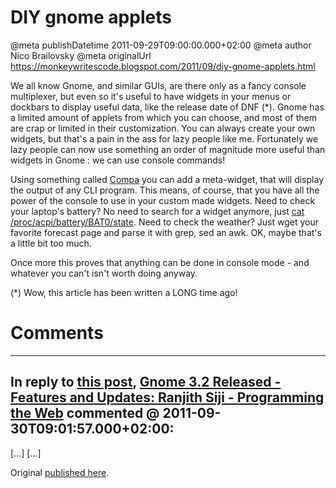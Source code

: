 # DIY gnome applets

@meta publishDatetime 2011-09-29T09:00:00.000+02:00
@meta author Nico Brailovsky
@meta originalUrl https://monkeywritescode.blogspot.com/2011/09/diy-gnome-applets.html

We all know Gnome, and similar GUIs, are there only as a fancy console multiplexer, but even so it's useful to have widgets in your menus or dockbars to display useful data, like the release date of DNF (\*). Gnome has a limited amount of applets from which you can choose, and most of them are crap or limited in their customization. You can always create your own widgets, but that's a pain in the ass for lazy people like me. Fortunately we lazy people can now use something an order of magnitude more useful than widgets in Gnome : we can use console commands!

Using something called [Compa](http://code.google.com/p/compa/) you can add a meta-widget, that will display the output of any CLI program. This means, of course, that you have all the power of the console to use in your custom made widgets. Need to check your laptop's battery? No need to search for a widget anymore, just [cat /proc/acpi/battery/BAT0/state](/blog_md/2009/0514_EverythingisafileA.K.A.BatterystateonLinux.md). Need to check the weather? Just wget your favorite forecast page and parse it with grep, sed an awk. OK, maybe that's a little bit too much.

Once more this proves that anything can be done in console mode - and whatever you can't isn't worth doing anyway.

(\*) Wow, this article has been written a LONG time ago!


# Comments

---
## In reply to [this post](), [Gnome 3.2 Released - Features and Updates: Ranjith Siji - Programming the Web](/blog_md/youfoundadeadlink.md) commented @ 2011-09-30T09:01:57.000+02:00:

[...] [...]

Original [published here](/blog_md/2011/0929_DIYgnomeapplets.md).
